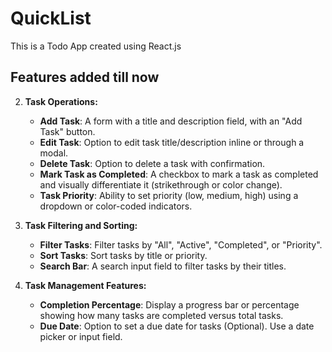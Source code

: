 # QuickList
This is a Todo App created using React.js

## Features added till now
2. **Task Operations:**
   - **Add Task**: A form with a title and description field, with an "Add Task" button.
   - **Edit Task**: Option to edit task title/description inline or through a modal.
   - **Delete Task**: Option to delete a task with confirmation.
   - **Mark Task as Completed**: A checkbox to mark a task as completed and visually differentiate it (strikethrough or color change).
   - **Task Priority**: Ability to set priority (low, medium, high) using a dropdown or color-coded indicators.

4. **Task Filtering and Sorting:**
   - **Filter Tasks**: Filter tasks by "All", "Active", "Completed", or "Priority".
   - **Sort Tasks**: Sort tasks by title or priority.
   - **Search Bar**: A search input field to filter tasks by their titles.

6. **Task Management Features:**
   - **Completion Percentage**: Display a progress bar or percentage showing how many tasks are completed versus total tasks.
   - **Due Date**: Option to set a due date for tasks (Optional). Use a date picker or input field.